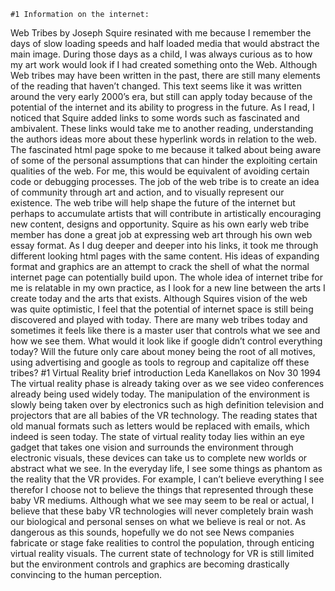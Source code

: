 	#1 Information on the internet: 
Web Tribes by Joseph Squire resinated with me because I remember the days of slow loading speeds and half loaded media that would abstract the main image. During those days as a child, I was always curious as to how my art work would look if I had created something onto the Web. Although Web tribes may have been written in the past, there are still many elements of the reading that haven’t changed. This text seems like it was written around the very early 2000’s era, but still can apply today because of the potential of the internet and its ability to progress in the future. As I read, I noticed that Squire added links to some words such as fascinated and ambivalent. These links would take me to another reading, understanding the authors ideas more about these hyperlink words in relation to the web. The fascinated html page spoke to me because it talked about being aware of some of the personal assumptions that can hinder the exploiting certain qualities of the web. For me, this would be equivalent of avoiding certain code or debugging processes. 
The job of the web tribe is to create an idea of community through art and action, and to visually represent our existence. The web tribe will help shape the future of the internet but perhaps to accumulate artists that will contribute in artistically encouraging new content, designs and opportunity. Squire as his own early web tribe member has done a great job at expressing web art through his own web essay format. As I dug deeper and deeper into his links, it took me through different looking html pages with the same content. His ideas of expanding format and graphics are an attempt to crack the shell of what the normal internet page can potentially build upon. The whole idea of internet tribe for me is relatable in my own practice, as I look for a new line between the arts I create today and the arts that exists. Although Squires vision of the web was quite optimistic, I feel that the potential of internet space is still being discovered and played with today. There are many web tribes today and sometimes it feels like there is a master user that controls what we see and how we see them. What would it look like if google didn’t control everything today? Will the future only care about money being the root of all motives, using advertising and google as tools to regroup and capitalize off these tribes?
	#1 Virtual Reality brief introduction Leda Kanellakos on Nov 30 1994
The virtual reality phase is already taking over as we see video conferences already being used widely today. The manipulation of the environment is slowly being taken over by electronics such as high definition television and projectors that are all babies of the VR technology. The reading states that old manual formats such as letters would be replaced with emails, which indeed is seen today. The state of virtual reality today lies within an eye gadget that takes one vision and surrounds the environment through electronic visuals, these devices can take us to complete new worlds or abstract what we see. In the everyday life, I see some things as phantom as the reality that the VR provides. For example, I can’t believe everything I see therefor I choose not to believe the things that represented through these baby VR mediums. Although what we see may seem to be real or actual, I believe that these baby VR technologies will never completely brain wash our biological and personal senses on what we believe is real or not. As dangerous as this sounds, hopefully we do not see News companies fabricate or stage fake realities to control the population, through enticing virtual reality visuals. The current state of technology for VR is still limited but the environment controls and graphics are becoming drastically convincing to the human perception.
